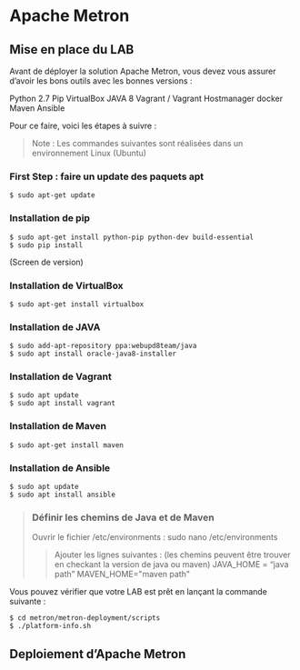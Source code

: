 # Apache Metron 

## Mise en place du LAB

Avant de déployer la solution Apache Metron, vous devez vous assurer d’avoir les bons outils avec les bonnes versions :

Python 2.7
Pip 
VirtualBox
JAVA 8
Vagrant / Vagrant Hostmanager
docker
Maven 
Ansible

Pour ce faire, voici les étapes à suivre :

> Note : Les commandes suivantes sont réalisées dans un environnement Linux (Ubuntu)

### First Step : faire un update des paquets apt
```
$ sudo apt-get update
```


### Installation de pip 
```
$ sudo apt-get install python-pip python-dev build-essential
$ sudo pip install 
```
(Screen de version)

### Installation de VirtualBox

```
$ sudo apt-get install virtualbox
```

### Installation de JAVA

```
$ sudo add-apt-repository ppa:webupd8team/java
$ sudo apt install oracle-java8-installer
```

### Installation de Vagrant 

```
$ sudo apt update
$ sudo apt install vagrant
```

### Installation de Maven

```
$ sudo apt-get install maven
```

### Installation de Ansible 

```
$ sudo apt update
$ sudo apt install ansible
```

>  ### Définir les chemins de Java et de Maven 
> 
> Ouvrir le fichier /etc/environments : sudo nano /etc/environments
>> Ajouter les lignes suivantes : (les chemins peuvent être trouver en checkant la version de java ou maven)
>> JAVA_HOME = “java path”
>> MAVEN_HOME="maven path"

Vous pouvez vérifier que votre LAB est prêt en lançant la commande suivante :  
```
$ cd metron/metron-deployment/scripts
$ ./platform-info.sh
```
## Deploiement d’Apache Metron
